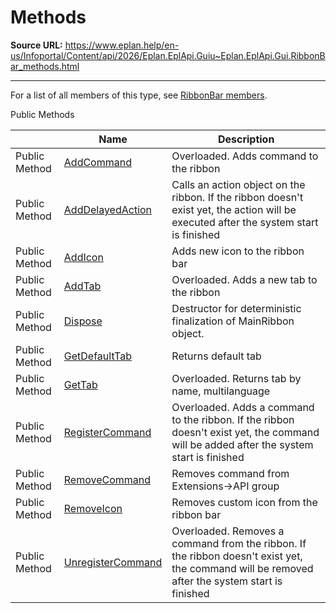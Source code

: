 # Methods

**Source URL:** https://www.eplan.help/en-us/Infoportal/Content/api/2026/Eplan.EplApi.Guiu~Eplan.EplApi.Gui.RibbonBar_methods.html

---

For a list of all members of this type, see [RibbonBar members](Eplan.EplApi.Guiu~Eplan.EplApi.Gui.RibbonBar_members.html).

Public Methods

|  | Name | Description |
| --- | --- | --- |
| Public Method | [AddCommand](Eplan.EplApi.Guiu~Eplan.EplApi.Gui.RibbonBar~AddCommand.html) | Overloaded. Adds command to the ribbon |
| Public Method | [AddDelayedAction](Eplan.EplApi.Guiu~Eplan.EplApi.Gui.RibbonBar~AddDelayedAction.html) | Calls an action object on the ribbon. If the ribbon doesn't exist yet, the action will be executed after the system start is finished |
| Public Method | [AddIcon](Eplan.EplApi.Guiu~Eplan.EplApi.Gui.RibbonBar~AddIcon.html) | Adds new icon to the ribbon bar |
| Public Method | [AddTab](Eplan.EplApi.Guiu~Eplan.EplApi.Gui.RibbonBar~AddTab.html) | Overloaded. Adds a new tab to the ribbon |
| Public Method | [Dispose](Eplan.EplApi.Guiu~Eplan.EplApi.Gui.RibbonBar~Dispose().html) | Destructor for deterministic finalization of MainRibbon object. |
| Public Method | [GetDefaultTab](Eplan.EplApi.Guiu~Eplan.EplApi.Gui.RibbonBar~GetDefaultTab.html) | Returns default tab |
| Public Method | [GetTab](Eplan.EplApi.Guiu~Eplan.EplApi.Gui.RibbonBar~GetTab.html) | Overloaded. Returns tab by name, multilanguage |
| Public Method | [RegisterCommand](Eplan.EplApi.Guiu~Eplan.EplApi.Gui.RibbonBar~RegisterCommand.html) | Overloaded. Adds a command to the ribbon. If the ribbon doesn't exist yet, the command will be added after the system start is finished |
| Public Method | [RemoveCommand](Eplan.EplApi.Guiu~Eplan.EplApi.Gui.RibbonBar~RemoveCommand.html) | Removes command from Extensions->API group |
| Public Method | [RemoveIcon](Eplan.EplApi.Guiu~Eplan.EplApi.Gui.RibbonBar~RemoveIcon.html) | Removes custom icon from the ribbon bar |
| Public Method | [UnregisterCommand](Eplan.EplApi.Guiu~Eplan.EplApi.Gui.RibbonBar~UnregisterCommand.html) | Overloaded. Removes a command from the ribbon. If the ribbon doesn't exist yet, the command will be removed after the system start is finished |


